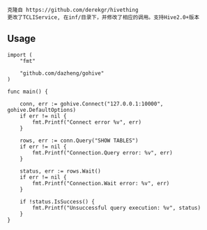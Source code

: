    克隆自 https://github.com/derekgr/hivething
    更改了TCLIService, 在inf/目录下，并修改了相应的调用。支持Hive2.0+版本
## Usage
	import (
		"fmt"
	
		"github.com/dazheng/gohive"
	)
	
	func main() {
	
		conn, err := gohive.Connect("127.0.0.1:10000", gohive.DefaultOptions)
		if err != nil {
			fmt.Printf("Connect error %v", err)
		}
	
		rows, err := conn.Query("SHOW TABLES")
		if err != nil {
			fmt.Printf("Connection.Query error: %v", err)
		}
	
		status, err := rows.Wait()
		if err != nil {
			fmt.Printf("Connection.Wait error: %v", err)
		}
	
		if !status.IsSuccess() {
			fmt.Printf("Unsuccessful query execution: %v", status)
		}
	}